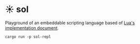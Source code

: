 # ☀️  sol

Playground of an embeddable scripting language based of [Lua's implementation document](https://www.lua.org/doc/jucs05.pdf).

```
cargo run -p sol-repl
```
